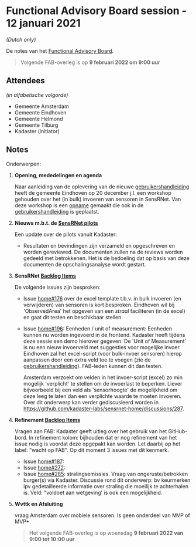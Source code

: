 # Functional Advisory Board session - 12 januari 2021

_(Dutch only)_

De notes van het [Functional Advisory Board](../FAB.md).

> Volgende FAB-overleg is op **9 februari 2022 om 9:00 uur**

## Attendees

_(in alfabetische volgorde)_

- Gemeente Amsterdam
- Gemeente Eindhoven
- Gemeente Helmond
- Gemeente Tilburg
- Kadaster (initiator)

## Notes

Onderwerpen:

1. **Opening, mededelingen en agenda**
   
     Naar aanleiding van de oplevering van de nieuwe [gebruikershandleiding](https://kadaster-labs.github.io/sensrnet-home/UserManualNL/) heeft de gemeente Eindhoven op 20 december j.l. een workshop gehouden over het (in bulk) invoeren van sensoren in SensRNet. Van deze workshop is een [opname](https://youtu.be/CvgTUXexfT4Ee) gemaakt die ook in de [gebruikershandleiding](https://kadaster-labs.github.io/sensrnet-home/UserManualNL/#instructievideo) is geplaatst. 
         
2. **Nieuws m.b.t. de [SensRNet pilots](https://kadaster-labs.github.io/sensrnet-home/Pilots/)**

     Een update over de pilots vanuit Kadaster:
     
     - Resultaten en bevindingen zijn verzameld en opgeschreven en worden gereviewed. De documenten zullen na de reviews worden gedeeld met betrokkenen. Het is de bedoeling dat op basis van deze documenten de opschalingsanalyse wordt gestart.


3. **SensRNet [Backlog Items](https://github.com/orgs/kadaster-labs/projects/1)**
     
     De volgende issues zijn besproken:

     - Issue [home#176](https://github.com/kadaster-labs/sensrnet-home/issues/176) over de excel template t.b.v. in bulk invoeren (en verwijderen) van sensoren is kort besproken.
       Eindhoven wil bij 'ObservedArea' het opgeven van een _straal_ faciliteren (in de excel) en gaat dit testen en beschikbaar stellen.
     
     - Issue [home#196](https://github.com/kadaster-labs/sensrnet-home/issues/196): Eenheden / unit of measurement:
       Eenheden kunnen nu worden ingevoerd in de frontend. Kadaster heeft tijdens deze sessie een demo hierover gegeven. De 'Unit of Measurement' is nu een nieuw invoerveld met suggesties voor mogelijke invoer. Eindhoven zal het excel-script (voor bulk-invoer sensoren) hierop aanpassen door een extra veld toe te voegen (zie de [gebruikershandleiding](https://kadaster-labs.github.io/sensrnet-home/UserManualNL/#script)). FAB-leden kunnen dit dan testen.
       
       Amsterdam verzoekt om velden in het invoer-script (excel) zo min mogelijk 'verplicht' te stellen om de invoerlast te beperken. Liever bijvoorbeeld bij een veld als 'sensorhoogte' de mogelijkheid om deze leeg te laten dan een verplichte waarde te moeten invoeren. Over dit onderwerp kan verder gediscusieerd worden in https://github.com/kadaster-labs/sensrnet-home/discussions/287.
     
4. **Refinement [Backlog Items](https://github.com/orgs/kadaster-labs/projects/1)**
     
     Vragen aan FAB:
     Kadaster geeft uitleg over het gebruik van het GitHub-bord.
     In refinement kolom: bijhouden dat er nog refinement van het issue nodig is voordat deze opgepakt kan worden.
     Let daarbij op het label: "wacht op FAB". Op dit moment 3 issues met dit kenmerk.
     
     - Issue [home#187](https://github.com/kadaster-labs/sensrnet-home/issues/187): 
     - Issue [home#272](https://github.com/kadaster-labs/sensrnet-home/issues/272): 
     - Issue [home#285](https://github.com/kadaster-labs/sensrnet-home/issues/285): stralingsemissies. Vraag van ongeruste/betrokken burger(s) via Kadaster.
     Discussie rond dit onderwerp: bv keurmerken ipv gedetailleerde informatie over straling die moeilijk te achterhalen is. Veld: "voldoet aan wetgeving' is ook een mogelijkheid.
     
5. **Wvttk en Afsluiting**

     vraag Amsterdam over mobiele sensoren. Is geen onderdeel van MVP of MVP+.
     
     > Het volgende FAB-overleg is op woensdag **9 februari 2022 van 9:00 tot 10:00 uur**.
